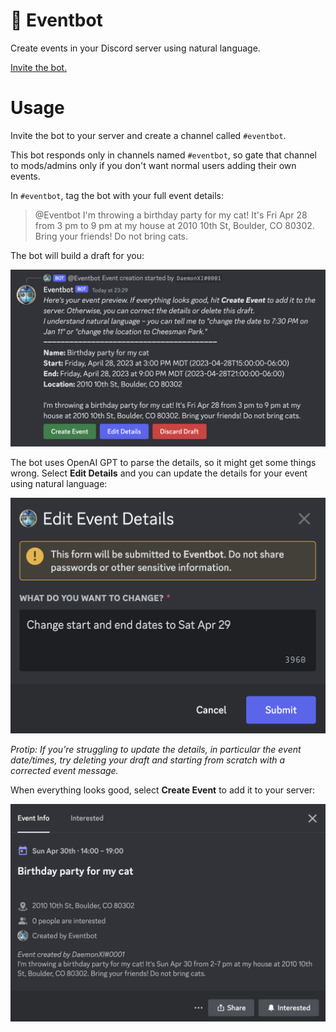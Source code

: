 # :robot: Eventbot

Create events in your Discord server using natural language.

[Invite the bot.](https://discord.com/api/oauth2/authorize?client_id=1095402658719862925&permissions=8589936640&scope=bot)

# Usage

Invite the bot to your server and create a channel called `#eventbot`.

This bot responds only in channels named `#eventbot`, so gate that channel to mods/admins only if you don't want normal users adding their own events.

In `#eventbot`, tag the bot with your full event details:

> @Eventbot I'm throwing a birthday party for my cat! It's Fri Apr 28 from 3 pm to 9 pm at my house at 2010 10th St, Boulder, CO 80302. Bring your friends! Do not bring cats.

The bot will build a draft for you:

![New event draft](docs/draft-create.png)

The bot uses OpenAI GPT to parse the details, so it might get some things wrong. Select **Edit Details** and you can update the details for your event using natural language:

![Editing a draft](docs/draft-edit.png)

_Protip: If you're struggling to update the details, in particular the event date/times, try deleting your draft and starting from scratch with a corrected event message._

When everything looks good, select **Create Event** to add it to your server:

![Created event](docs/created-event.png)
